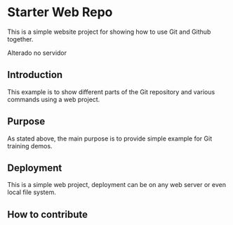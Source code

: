 # Starter Web Repo

This is a simple website project for showing how to use Git and Github together.

Alterado no servidor

## Introduction

This example is to show different parts of the Git repository and various commands using a web project.

## Purpose

As stated above, the main purpose is to provide simple example for Git training demos.

## Deployment

This is a simple web project, deployment can be on any web server or even local file system.

## How to contribute
